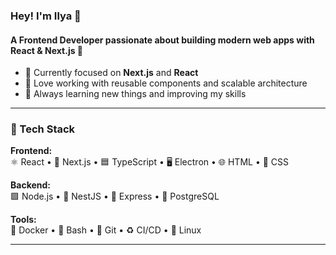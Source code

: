 ### Hey! I'm Ilya 👋

#### A Frontend Developer passionate about building modern web apps with React & Next.js 🚀

- 🧠 Currently focused on **Next.js** and **React**  
- 🔧 Love working with reusable components and scalable architecture
- 🌱 Always learning new things and improving my skills  

---

### 🧰 Tech Stack

**Frontend:**  
⚛️ React • 🔷 Next.js • 🟦 TypeScript • 🖥️ Electron • 🌐 HTML • 🎨 CSS  

**Backend:**  
🟩 Node.js • 🧱 NestJS • 🔌 Express • 🐘 PostgreSQL  

**Tools:**  
🐳 Docker • 🐚 Bash • 🔧 Git • ♻️ CI/CD • 🐧 Linux  

---
